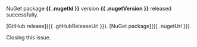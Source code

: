 NuGet package **{{ .nugetId }}** version **{{ .nugetVersion }}** released successfully.
 
[GitHub release]({{ .gitHubReleaseUrl }}).
[NuGet package]({{ .nugetUrl }}).
 
Closing this issue.

